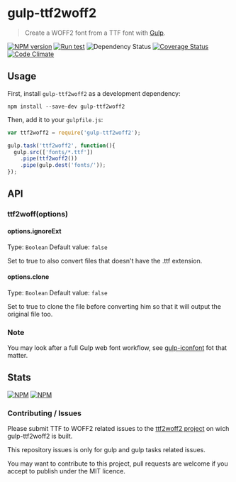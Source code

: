 # gulp-ttf2woff2
> Create a WOFF2 font from a TTF font with [Gulp](http://gulpjs.com/).

[![NPM version](https://badge.fury.io/js/gulp-ttf2woff2.svg)](https://npmjs.org/package/gulp-ttf2woff2) [![Run test](https://github.com/nfroidure/gulp-ttf2woff2/workflows/Run%20tests/badge.svg)](https://github.com/nfroidure/gulp-ttf2woff2/actions) ![Dependency Status](https://img.shields.io/librariesio/release/npm/gulp-ttf2woff2) [![Coverage Status](https://coveralls.io/repos/nfroidure/gulp-ttf2woff2/badge.svg?branch=master)](https://coveralls.io/r/nfroidure/gulp-ttf2woff2?branch=master) [![Code Climate](https://codeclimate.com/github/nfroidure/gulp-ttf2woff2.svg)](https://codeclimate.com/github/nfroidure/gulp-ttf2woff2)

## Usage

First, install `gulp-ttf2woff2` as a development dependency:

```shell
npm install --save-dev gulp-ttf2woff2
```

Then, add it to your `gulpfile.js`:

```javascript
var ttf2woff2 = require('gulp-ttf2woff2');

gulp.task('ttf2woff2', function(){
  gulp.src(['fonts/*.ttf'])
    .pipe(ttf2woff2())
    .pipe(gulp.dest('fonts/'));
});
```

## API

### ttf2woff(options)

#### options.ignoreExt
Type: `Boolean`
Default value: `false`

Set to true to also convert files that doesn't have the .ttf extension.

#### options.clone
Type: `Boolean`
Default value: `false`

Set to true to clone the file before converting him so that it will output the
 original file too.

### Note

You may look after a full Gulp web font workflow, see
 [gulp-iconfont](https://github.com/nfroidure/gulp-iconfont)
  fot that matter.

## Stats

[![NPM](https://nodei.co/npm/gulp-ttf2woff2.png?downloads=true&stars=true)](https://nodei.co/npm/gulp-ttf2woff2/)
[![NPM](https://nodei.co/npm-dl/gulp-ttf2woff2.png)](https://nodei.co/npm/gulp-ttf2woff2/)

### Contributing / Issues

Please submit TTF to WOFF2 related issues to the
 [ttf2woff2 project](https://github.com/nfroidure/ttf2woff2)
 on wich gulp-ttf2woff2 is built.

This repository issues is only for gulp and gulp tasks related issues.

You may want to contribute to this project, pull requests are welcome if you
 accept to publish under the MIT licence.
